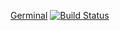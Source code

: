 [Germinal](https://shonesinglone.github.io/germinal/)
[![Build Status](https://app.travis-ci.com/ShoneSingLone/germinal.svg?branch=master)](https://app.travis-ci.com/ShoneSingLone/germinal)
